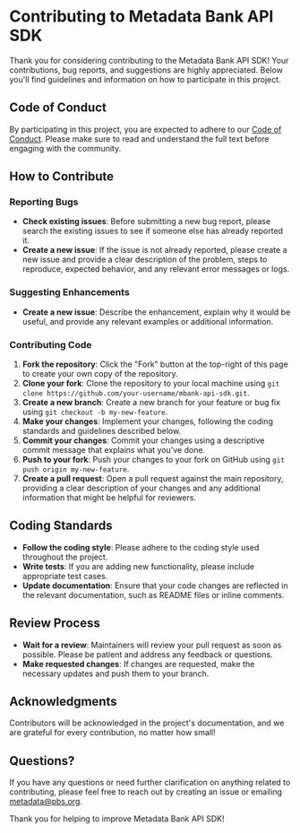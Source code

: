 # Contributing to Metadata Bank API SDK

Thank you for considering contributing to the Metadata Bank API SDK! Your contributions, bug reports, and suggestions are highly appreciated. Below you'll find guidelines and information on how to participate in this project.

## Code of Conduct

By participating in this project, you are expected to adhere to our [Code of Conduct](./CODE_OF_CONDUCT.md). Please make sure to read and understand the full text before engaging with the community.

## How to Contribute

### Reporting Bugs

- **Check existing issues**: Before submitting a new bug report, please search the existing issues to see if someone else has already reported it.
- **Create a new issue**: If the issue is not already reported, please create a new issue and provide a clear description of the problem, steps to reproduce, expected behavior, and any relevant error messages or logs.

### Suggesting Enhancements

- **Create a new issue**: Describe the enhancement, explain why it would be useful, and provide any relevant examples or additional information.

### Contributing Code

1. **Fork the repository**: Click the "Fork" button at the top-right of this page to create your own copy of the repository.
2. **Clone your fork**: Clone the repository to your local machine using `git clone https://github.com/your-username/mbank-api-sdk.git`.
3. **Create a new branch**: Create a new branch for your feature or bug fix using `git checkout -b my-new-feature`.
4. **Make your changes**: Implement your changes, following the coding standards and guidelines described below.
5. **Commit your changes**: Commit your changes using a descriptive commit message that explains what you've done.
6. **Push to your fork**: Push your changes to your fork on GitHub using `git push origin my-new-feature`.
7. **Create a pull request**: Open a pull request against the main repository, providing a clear description of your changes and any additional information that might be helpful for reviewers.

## Coding Standards

- **Follow the coding style**: Please adhere to the coding style used throughout the project.
- **Write tests**: If you are adding new functionality, please include appropriate test cases.
- **Update documentation**: Ensure that your code changes are reflected in the relevant documentation, such as README files or inline comments.

## Review Process

- **Wait for a review**: Maintainers will review your pull request as soon as possible. Please be patient and address any feedback or questions.
- **Make requested changes**: If changes are requested, make the necessary updates and push them to your branch.

## Acknowledgments

Contributors will be acknowledged in the project's documentation, and we are grateful for every contribution, no matter how small!

## Questions?

If you have any questions or need further clarification on anything related to contributing, please feel free to reach out by creating an issue or emailing [metadata@pbs.org](mailto:metadata@pbs.org).

Thank you for helping to improve Metadata Bank API SDK!
